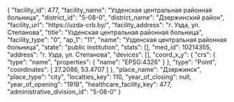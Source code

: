 {
    "facility_id": 477,
    "facility_name": "Узденская центральная районная больница",
    "district_id": "5-08-0",
    "district_name": "Дзержинский район",
    "facility_url": "https:\/\/uzda-crb.by\/",
    "facility_address": "г. Узда, ул. Степанова",
    "title": "Узденская центральная районная больница",
    "facility_type": "0",
    "ap_1": "11",
    "name": "Узденская центральная районная больница",
    "state": "public institution",
    "stats": [],
    "med_id": 10214355,
    "address": "г. Узда, ул. Степанова",
    "devices": [],
    "coord_x_y": {
        "crs": {
            "type": "name",
            "properties": {
                "name": "EPSG:4326"
            }
        },
        "type": "Point",
        "coordinates": [
            27.2086,
            53.4707
        ]
    },
    "place_name": "Дзержинск",
    "place_type": "city",
    "localties_key": 110,
    "year_of_closing": null,
    "year_of_opening": "1918",
    "healthcare_facility_key": 477,
    "administrative_division_id": "5-08-0"
}